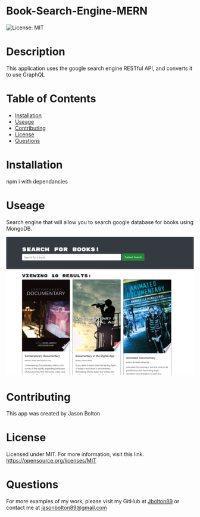 # Book-Search-Engine-MERN


![License: MIT](https://img.shields.io/badge/License-MIT-yellow.svg)

 # Description
 
This application uses the google search engine RESTful API, and converts it to use GraphQL
 # Table of Contents
 
 * [Installation](#installation)
 * [Useage](#useage)
 * [Contributing](#contributing)
 * [License](#license)
 * [Questions](#questions)


 # Installation
 npm i with dependancies 


 # Useage
 Search engine that will allow you to search google database for books using MongoDB. 
 
 
 ![application page](./client/public/Capture.PNG)
 

 # Contributing
 This app was created by Jason Bolton
 

 # License
  Licensed under MIT.
  For more information, visit this link.
  https://opensource.org/licenses/MIT
  
  
# Questions
For more examples of my work, please visit my GitHub at [Jbolton89](https://github.com/jbolton89)
or contact me at
jasonbolton89@gmail.com